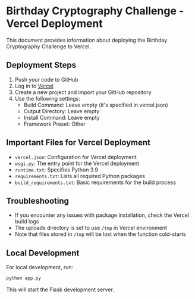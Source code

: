 # Birthday Cryptography Challenge - Vercel Deployment

This document provides information about deploying the Birthday Cryptography Challenge to Vercel.

## Deployment Steps

1. Push your code to GitHub
2. Log in to [Vercel](https://vercel.com)
3. Create a new project and import your GitHub repository
4. Use the following settings:
   - Build Command: Leave empty (it's specified in vercel.json)
   - Output Directory: Leave empty
   - Install Command: Leave empty
   - Framework Preset: Other

## Important Files for Vercel Deployment

- `vercel.json`: Configuration for Vercel deployment
- `wsgi.py`: The entry point for the Vercel deployment
- `runtime.txt`: Specifies Python 3.9
- `requirements.txt`: Lists all required Python packages
- `build_requirements.txt`: Basic requirements for the build process

## Troubleshooting

- If you encounter any issues with package installation, check the Vercel build logs
- The uploads directory is set to use `/tmp` in Vercel environment
- Note that files stored in `/tmp` will be lost when the function cold-starts

## Local Development

For local development, run:

```bash
python app.py
```

This will start the Flask development server. 
